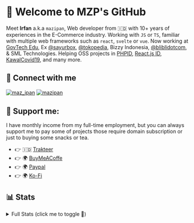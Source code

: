 # 👋 Welcome to MZP's GitHub

Meet **Irfan** a.k.a `mazipan`, Web developer from 🇮🇩 with 10+ years of experiences in the E-Commerce industry. Working with `JS` or `TS`, familiar with multiple web frameworks such as `react`, `svelte` or `vue`. Now working at [GovTech Edu](https://www.govtechedu.id/), Ex [@sayurbox](https://github.com/sayurbox), [@tokopedia](https://github.com/tokopedia), Bizzy Indonesia, [@bliblidotcom](https://github.com/bliblidotcom), & SML Technologies. Helping OSS projects in [PHPID](https://github.com/phpid-jakarta), [React.js ID](https://twitter.com/reactjsid), [KawalCovid19](https://github.com/kawalcovid19), and many more.

## 🔗 Connect with me

<p align="left">
 <a href="https://twitter.com/maz_ipan" target="blank"><img align="center" src="https://raw.githubusercontent.com/rahuldkjain/github-profile-readme-generator/master/src/images/icons/Social/twitter.svg" alt="maz_ipan" height="30" width="40" /></a>
 <a href="https://linkedin.com/in/mazipan" target="blank"><img align="center" src="https://raw.githubusercontent.com/rahuldkjain/github-profile-readme-generator/master/src/images/icons/Social/linked-in-alt.svg" alt="mazipan" height="30" width="40" /></a>
</p>

## 💸 Support me:

I have monthly income from my full-time employment, but you can always support me to pay some of projects those require domain subscription or just to buying some snacks or tea.

- 👉 🇮🇩 [Trakteer](https://trakteer.id/mazipan/tip?utm_source=github-mazipan)
- 👉 🌍 [BuyMeACoffe](https://www.buymeacoffee.com/mazipan?utm_source=github-mazipan)
- 👉 🌍 [Paypal](https://www.paypal.me/mazipan?utm_source=github-mazipan)
- 👉 🌍 [Ko-Fi](https://ko-fi.com/mazipan?utm_source=github-mazipan)

## 📊 Stats

<details>
 <summary>Full Stats (click me to toggle 👀)</summary>
 <br>
 <p align="center">
  <a href="https://indogithubers.vercel.app/">
   <img src="https://indogithubers-badge.vercel.app/badge?username=mazipan" alt="IndoGitHubers Badge">
  </a>
 </p>
 <p><img src="https://github-readme-stats.vercel.app/api/top-langs/?username=mazipan&theme=algolia&hide_border=true&langs_count=5" alt="Most used languages" /></p>
 <p><img src="https://github-readme-stats.vercel.app/api?username=mazipan&show_icons=true&theme=algolia&hide_border=true&count_private=true&line_height=27" alt="Github Stats" /></p>
 <p><img src="https://github-readme-streak-stats.herokuapp.com/?user=mazipan&theme=algolia" alt="Stat Streak" /></p>
 <p><img src="https://github-profile-trophy.vercel.app/?username=mazipan&theme=algolia&margin-w=5&margin-h=5" alt="Github Trophy" /></p>
  <p><img src="profile-3d-contrib/profile-night-green.svg" alt="Github Contribution Stats" /></p>
</details>
